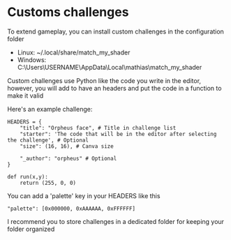 # Customs challenges

To extend gameplay, you can install custom challenges in the configuration folder

- Linux: ~/.local/share/match_my_shader
- Windows: C:\Users\USERNAME\AppData\Local\mathias\match_my_shader

Custom challenges use Python like the code you write in the editor, however, you will add to have an headers and put the code in a function to make it valid

Here's an example challenge:

```
HEADERS = {
    "title": "Orpheus face", # Title in challenge list
    "starter": 'The code that will be in the editor after selecting the challenge', # Optional
    "size": (16, 16), # Canva size

    "_author": "orpheus" # Optional
}

def run(x,y):
    return (255, 0, 0)
```
You can add a 'palette' key in your HEADERS like this

```
"palette": [0x000000, 0xAAAAAA, 0xFFFFFF]
```


I recommend you to store challenges in a dedicated folder for keeping your folder organized
